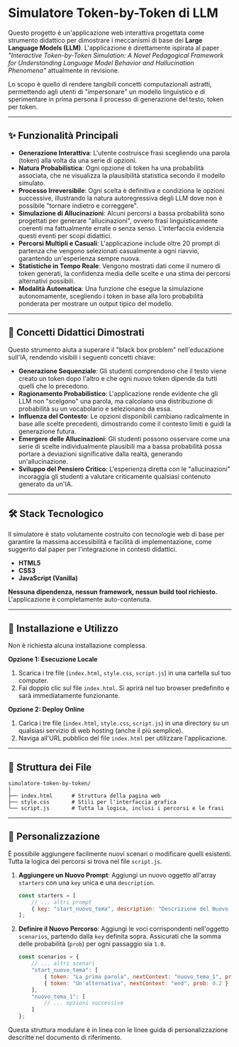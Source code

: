 # Simulatore Token-by-Token di LLM

Questo progetto è un'applicazione web interattiva progettata come strumento didattico per dimostrare i meccanismi di base dei **Large Language Models (LLM)**. L'applicazione è direttamente ispirata al paper *"Interactive Token-by-Token Simulation: A Novel Pedagogical Framework for Understanding Language Model Behavior and Hallucination Phenomena"* attualmente in revisione.

Lo scopo è quello di rendere tangibili concetti computazionali astratti, permettendo agli utenti di "impersonare" un modello linguistico e di sperimentare in prima persona il processo di generazione del testo, token per token.


---

## ✨ Funzionalità Principali

- **Generazione Interattiva**: L'utente costruisce frasi scegliendo una parola (token) alla volta da una serie di opzioni.
- **Natura Probabilistica**: Ogni opzione di token ha una probabilità associata, che ne visualizza la plausibilità statistica secondo il modello simulato.
- **Processo Irreversibile**: Ogni scelta è definitiva e condiziona le opzioni successive, illustrando la natura autoregressiva degli LLM dove non è possibile "tornare indietro e correggere".
- **Simulazione di Allucinazioni**: Alcuni percorsi a bassa probabilità sono progettati per generare "allucinazioni", ovvero frasi linguisticamente coerenti ma fattualmente errate o senza senso. L'interfaccia evidenzia questi eventi per scopi didattici.
- **Percorsi Multipli e Casuali**: L'applicazione include oltre 20 prompt di partenza che vengono selezionati casualmente a ogni riavvio, garantendo un'esperienza sempre nuova.
- **Statistiche in Tempo Reale**: Vengono mostrati dati come il numero di token generati, la confidenza media delle scelte e una stima dei percorsi alternativi possibili.
- **Modalità Automatica**: Una funzione che esegue la simulazione autonomamente, scegliendo i token in base alla loro probabilità ponderata per mostrare un output tipico del modello.

---

## 🧠 Concetti Didattici Dimostrati

Questo strumento aiuta a superare il "black box problem" nell'educazione sull'IA, rendendo visibili i seguenti concetti chiave:

- **Generazione Sequenziale**: Gli studenti comprendono che il testo viene creato un token dopo l'altro e che ogni nuovo token dipende da tutti quelli che lo precedono.
- **Ragionamento Probabilistico**: L'applicazione rende evidente che gli LLM non "scelgono" una parola, ma calcolano una distribuzione di probabilità su un vocabolario e selezionano da essa.
- **Influenza del Contesto**: Le opzioni disponibili cambiano radicalmente in base alle scelte precedenti, dimostrando come il contesto limiti e guidi la generazione futura.
- **Emergere delle Allucinazioni**: Gli studenti possono osservare come una serie di scelte individualmente plausibili ma a bassa probabilità possa portare a deviazioni significative dalla realtà, generando un'allucinazione.
- **Sviluppo del Pensiero Critico**: L'esperienza diretta con le "allucinazioni" incoraggia gli studenti a valutare criticamente qualsiasi contenuto generato da un'IA.

---

## 🛠️ Stack Tecnologico

Il simulatore è stato volutamente costruito con tecnologie web di base per garantire la massima accessibilità e facilità di implementazione, come suggerito dal paper per l'integrazione in contesti didattici.

- **HTML5**
- **CSS3**
- **JavaScript (Vanilla)**

**Nessuna dipendenza, nessun framework, nessun build tool richiesto.** L'applicazione è completamente auto-contenuta.

---

## 🚀 Installazione e Utilizzo

Non è richiesta alcuna installazione complessa.

**Opzione 1: Esecuzione Locale**
1. Scarica i tre file (`index.html`, `style.css`, `script.js`) in una cartella sul tuo computer.
2. Fai doppio clic sul file `index.html`. Si aprirà nel tuo browser predefinito e sarà immediatamente funzionante.

**Opzione 2: Deploy Online**
1. Carica i tre file (`index.html`, `style.css`, `script.js`) in una directory su un qualsiasi servizio di web hosting (anche il più semplice).
2. Naviga all'URL pubblico del file `index.html` per utilizzare l'applicazione.

---

## 📂 Struttura dei File

```
simulatore-token-by-token/
│
├── index.html      # Struttura della pagina web
├── style.css       # Stili per l'interfaccia grafica
└── script.js       # Tutta la logica, inclusi i percorsi e le frasi
```

---

## 🔧 Personalizzazione

È possibile aggiungere facilmente nuovi scenari o modificare quelli esistenti. Tutta la logica dei percorsi si trova nel file `script.js`.

1.  **Aggiungere un Nuovo Prompt**: Aggiungi un nuovo oggetto all'array `starters` con una `key` unica e una `description`.
    ```javascript
    const starters = [
        // ... altri prompt
        { key: "start_nuovo_tema", description: "Descrizione del Nuovo Tema" }
    ];
    ```
2.  **Definire il Nuovo Percorso**: Aggiungi le voci corrispondenti nell'oggetto `scenarios`, partendo dalla `key` definita sopra. Assicurati che la somma delle probabilità (`prob`) per ogni passaggio sia `1.0`.
    ```javascript
    const scenarios = {
        // ... altri scenari
        "start_nuovo_tema": [
            { token: "La prima parola", nextContext: "nuovo_tema_1", prob: 0.8 },
            { token: "Un'alternativa", nextContext: "end", prob: 0.2 }
        ],
        "nuovo_tema_1": [
            // ... opzioni successive
        ]
    };
    ```

Questa struttura modulare è in linea con le linee guida di personalizzazione descritte nel documento di riferimento.
